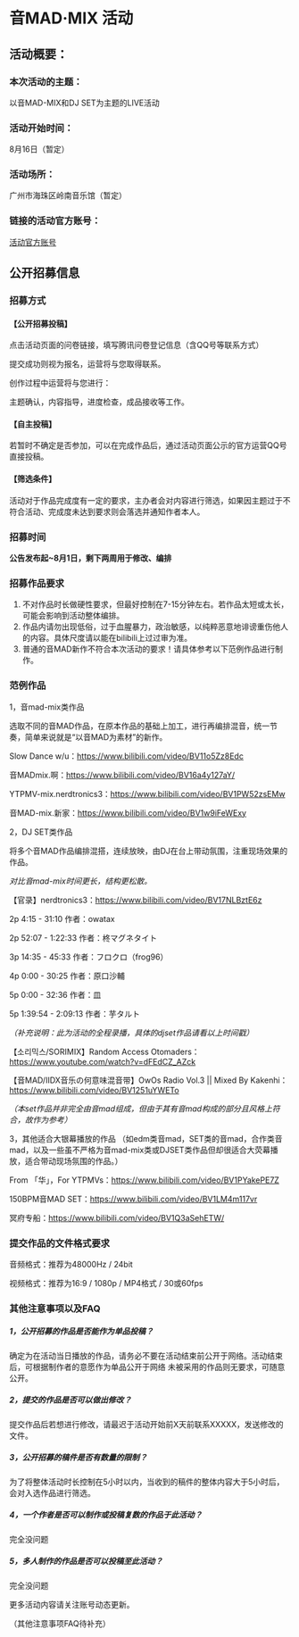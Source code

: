 # 音MAD·MIX 活动

## 活动概要：

### 本次活动的主题：

以音MAD-MIX和DJ SET为主题的LIVE活动

### 活动开始时间：

8月16日（暂定）

### 活动场所：

广州市海珠区岭南音乐馆（暂定）

### 链接的活动官方账号：
[活动官方账号](https://space.bilibili.com/3537114090178943)

## 公开招募信息

### 招募方式
#### 【公开招募投稿】
点击活动页面的问卷链接，填写腾讯问卷登记信息（含QQ号等联系方式）

提交成功则视为报名，运营将与您取得联系。

创作过程中运营将与您进行：

主题确认，内容指导，进度检查，成品接收等工作。

#### 【自主投稿】

若暂时不确定是否参加，可以在完成作品后，通过活动页面公示的官方运营QQ号直接投稿。

#### 【筛选条件】

活动对于作品完成度有一定的要求，主办者会对内容进行筛选，如果因主题过于不符合活动、完成度未达到要求则会落选并通知作者本人。

### 招募时间

**公告发布起~8月1日，剩下两周用于修改、编排**

### 招募作品要求
1. 不对作品时长做硬性要求，但最好控制在7-15分钟左右。若作品太短或太长，可能会影响到活动整体编排。
2. 作品内请勿出现低俗，过于血腥暴力，政治敏感，以纯粹恶意地诽谤重伤他人的内容。具体尺度请以能在bilibili上过过审为准。
3. 普通的音MAD新作不符合本次活动的要求！请具体参考以下范例作品进行制作。

### 范例作品
1，音mad-mix类作品

选取不同的音MAD作品，在原本作品的基础上加工，进行再编排混音，统一节奏，简单来说就是“以音MAD为素材”的新作。

Slow Dance w/u：https://www.bilibili.com/video/BV11o5Zz8Edc

音MADmix.啊：https://www.bilibili.com/video/BV16a4y127aY/

YTPMV-mix.nerdtronics3：https://www.bilibili.com/video/BV1PW52zsEMw

音MAD-mix.新家：https://www.bilibili.com/video/BV1w9iFeWExy

2，DJ SET类作品

将多个音MAD作品编排混搭，连续放映，由DJ在台上带动氛围，注重现场效果的作品。

*对比音mad-mix时间更长，结构更松散。*

【官录】nerdtronics3：https://www.bilibili.com/video/BV17NLBztE6z

2p 4:15 - 31:10 作者：owatax

2p 52:07 - 1:22:33 作者：柊マグネタイト

3p 14:35 - 45:33 作者：フロクロ（frog96）

4p 0:00 - 30:25 作者：原口沙輔

5p 0:00 - 32:36 作者：皿

5p 1:39:54 - 2:09:13 作者：芋タルト

*（补充说明：此为活动的全程录播，具体的djset作品请看以上时间戳）*

【소리믹스/SORIMIX】Random Access Otomaders：
https://www.youtube.com/watch?v=dFEdCZ_AZck

【音MAD/IIDX音乐の何意味混音带】OwOs Radio Vol.3 || Mixed By Kakenhi：
https://www.bilibili.com/video/BV1251uYWETo

*（本set作品并非完全由音mad组成，但由于其有音mad构成的部分且风格上符合，故作为参考）*

3，其他适合大银幕播放的作品
（如edm类音mad，SET类的音mad，合作类音mad，以及一些虽不严格为音mad-mix类或DJSET类作品但却很适合大荧幕播放，适合带动现场氛围的作品。）

From 「华」，For YTPMVs：https://www.bilibili.com/video/BV1PYakePE7Z

150BPM音MAD SET：https://www.bilibili.com/video/BV1LM4m117vr

冥府专船：https://www.bilibili.com/video/BV1Q3aSehETW/

### 提交作品的文件格式要求
音频格式：推荐为48000Hz / 24bit

视频格式：推荐为16:9 / 1080p / MP4格式 / 30或60fps



### 其他注意事项以及FAQ
##### 1，公开招募的作品是否能作为单品投稿？
确定为在活动当日播放的作品，请务必不要在活动结束前公开于网络。活动结束后，可根据制作者的意愿作为单品公开于网络
未被采用的作品则无要求，可随意公开。

##### 2，提交的作品是否可以做出修改？
提交作品后若想进行修改，请最迟于活动开始前X天前联系XXXXX，发送修改的文件。

##### 3，公开招募的稿件是否有数量的限制？
为了将整体活动时长控制在5小时以内，当收到的稿件的整体内容大于5小时后，会对入选作品进行筛选。

##### 4，一个作者是否可以制作或投稿复数的作品于此活动？
完全没问题

##### 5，多人制作的作品是否可以投稿至此活动？
完全没问题

更多活动内容请关注账号动态更新。

（其他注意事项FAQ待补充）
